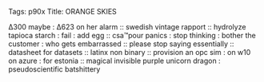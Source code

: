 Tags: p90x
Title: ORANGE SKIES
  
∆300 maybe : ∆623 on her alarm :: swedish vintage rapport :: hydrolyze tapioca starch : fail : add egg :: csa™pour panics : stop thinking : bother the customer : who gets embarrassed :: please stop saying essentially :: datasheet for datasets :: latinx non binary :: provision an opc sim : on w10 on azure : for estonia :: magical invisible purple unicorn dragon : pseudoscientific batshittery 